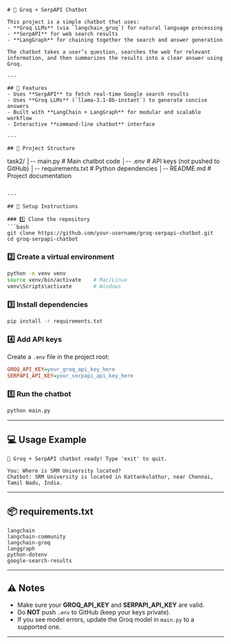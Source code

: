 ```
# 🤖 Groq + SerpAPI Chatbot

This project is a simple chatbot that uses:
- **Groq LLMs** (via `langchain_groq`) for natural language processing  
- **SerpAPI** for web search results  
- **LangGraph** for chaining together the search and answer generation  

The chatbot takes a user’s question, searches the web for relevant information, and then summarizes the results into a clear answer using Groq.

---

## 🚀 Features
- Uses **SerpAPI** to fetch real-time Google search results  
- Uses **Groq LLMs** (`llama-3.1-8b-instant`) to generate concise answers  
- Built with **LangChain + LangGraph** for modular and scalable workflow  
- Interactive **command-line chatbot** interface  

---

## 📂 Project Structure
```

task2/
│-- main.py          # Main chatbot code
│-- .env             # API keys (not pushed to GitHub)
│-- requirements.txt # Python dependencies
│-- README.md        # Project documentation

````

---

## 🔑 Setup Instructions

### 1️⃣ Clone the repository
```bash
git clone https://github.com/your-username/groq-serpapi-chatbot.git
cd groq-serpapi-chatbot
````

### 2️⃣ Create a virtual environment

```bash
python -m venv venv
source venv/bin/activate    # Mac/Linux
venv\Scripts\activate       # Windows
```

### 3️⃣ Install dependencies

```bash
pip install -r requirements.txt
```

### 4️⃣ Add API keys

Create a `.env` file in the project root:

```ini
GROQ_API_KEY=your_groq_api_key_here
SERPAPI_API_KEY=your_serpapi_api_key_here
```

### 5️⃣ Run the chatbot

```bash
python main.py
```

---

## 💻 Usage Example

```
🤖 Groq + SerpAPI chatbot ready! Type 'exit' to quit.

You: Where is SRM University located?
Chatbot: SRM University is located in Kattankulathur, near Chennai, Tamil Nadu, India.
```

---

## 📦 requirements.txt

```
langchain
langchain-community
langchain-groq
langgraph
python-dotenv
google-search-results
```

---

## ⚠️ Notes

* Make sure your **GROQ\_API\_KEY** and **SERPAPI\_API\_KEY** are valid.
* Do **NOT** push `.env` to GitHub (keep your keys private).
* If you see model errors, update the Groq model in `main.py` to a supported one.

---
